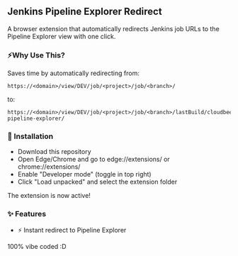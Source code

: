 ## Jenkins Pipeline Explorer Redirect
A browser extension that automatically redirects Jenkins job URLs to the Pipeline Explorer view with one click.

### ⚡Why Use This?
Saves time by automatically redirecting from:

```
https://<domain>/view/DEV/job/<project>/job/<branch>/
```

to:

```
https://<domain>/view/DEV/job/<project>/job/<branch>/lastBuild/cloudbees-pipeline-explorer/
```

### 🚀 Installation
* Download this repository
* Open Edge/Chrome and go to edge://extensions/ or chrome://extensions/
* Enable "Developer mode" (toggle in top right)
* Click "Load unpacked" and select the extension folder

The extension is now active!

### ✨ Features
 * ⚡ Instant redirect to Pipeline Explorer

100% vibe coded :D
